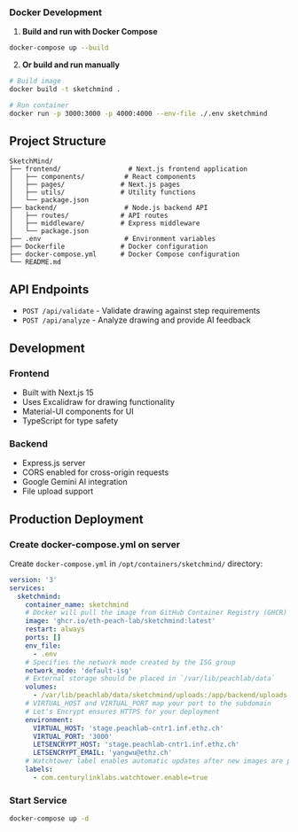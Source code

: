 ### Docker Development

1. **Build and run with Docker Compose**
```bash
docker-compose up --build
```

2. **Or build and run manually**
```bash
# Build image
docker build -t sketchmind .

# Run container
docker run -p 3000:3000 -p 4000:4000 --env-file ./.env sketchmind
```

## Project Structure

```
SketchMind/
├── frontend/                 # Next.js frontend application
│   ├── components/          # React components
│   ├── pages/              # Next.js pages
│   ├── utils/              # Utility functions
│   └── package.json
├── backend/                 # Node.js backend API
│   ├── routes/             # API routes
│   ├── middleware/         # Express middleware
│   └── package.json
├── .env                     # Environment variables
├── Dockerfile              # Docker configuration
├── docker-compose.yml      # Docker Compose configuration
└── README.md
```

## API Endpoints

- `POST /api/validate` - Validate drawing against step requirements
- `POST /api/analyze` - Analyze drawing and provide AI feedback

## Development

### Frontend
- Built with Next.js 15
- Uses Excalidraw for drawing functionality
- Material-UI components for UI
- TypeScript for type safety

### Backend  
- Express.js server
- CORS enabled for cross-origin requests
- Google Gemini AI integration
- File upload support

## Production Deployment

### Create docker-compose.yml on server

Create `docker-compose.yml` in `/opt/containers/sketchmind/` directory:

```yaml
version: '3'
services:
  sketchmind:
    container_name: sketchmind
    # Docker will pull the image from GitHub Container Registry (GHCR)
    image: 'ghcr.io/eth-peach-lab/sketchmind:latest'
    restart: always
    ports: []
    env_file:
      - .env
    # Specifies the network mode created by the ISG group
    network_mode: 'default-isg'
    # External storage should be placed in `/var/lib/peachlab/data`
    volumes:
      - /var/lib/peachlab/data/sketchmind/uploads:/app/backend/uploads
    # VIRTUAL_HOST and VIRTUAL_PORT map your port to the subdomain
    # Let's Encrypt ensures HTTPS for your deployment
    environment:
      VIRTUAL_HOST: 'stage.peachlab-cntr1.inf.ethz.ch'
      VIRTUAL_PORT: '3000'
      LETSENCRYPT_HOST: 'stage.peachlab-cntr1.inf.ethz.ch'
      LETSENCRYPT_EMAIL: 'yangwu@ethz.ch'
    # Watchtower label enables automatic updates after new images are pushed to GHCR
    labels:
      - com.centurylinklabs.watchtower.enable=true
```

### Start Service

```bash
docker-compose up -d
```



<!-- 
## Getting Started

First, run the development server:

```bash
npm run dev
# or
yarn dev
# or
pnpm dev
# or
bun dev
```

Open [http://localhost:3000](http://localhost:3000) with your browser to see the result.

You can start editing the page by modifying `app/page.tsx`. The page auto-updates as you edit the file.

This project uses [`next/font`](https://nextjs.org/docs/app/building-your-application/optimizing/fonts) to automatically optimize and load [Geist](https://vercel.com/font), a new font family for Vercel.
 -->
